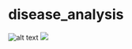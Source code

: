 # disease_analysis
![alt text]()
![](https://raw.githubusercontent.com/chayandatta/disease_prediction/master/1.png)
